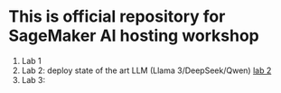 # This is official repository for SageMaker AI hosting workshop

1. Lab 1
2. Lab 2: deploy state of the art LLM (Llama 3/DeepSeek/Qwen) [lab 2](./lab2)
3. Lab 3: